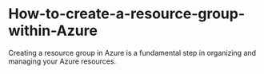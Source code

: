 # How-to-create-a-resource-group-within-Azure
 Creating a resource group in Azure is a fundamental step in organizing and managing your Azure resources.
